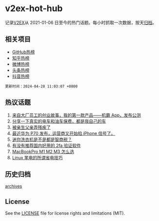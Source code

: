 # v2ex-hot-hub

 记录[V2EX](https://www.v2ex.com/)从 2021-01-06 日至今的热门话题。每小时抓取一次数据，按天[归档](archives)。
 
 ## 相关项目

- [GitHub热榜](https://github.com/it985/github-hot-hub)
- [知乎热榜](https://github.com/it985/zhihu-hot-hub)
- [微博热榜](https://github.com/it985/weibo-hot-hub)
- [头条热榜](https://github.com/it985/toutiao-hot-hub)
- [抖音热榜](https://github.com/it985/douyin-hot-hub)


 `更新时间：2024-04-28 11:03:07 +0800`

## 热议话题

1. [来自大厂员工的创业故事，我的第一款产品——机霸 App，发布公测](https://www.v2ex.com/t/1036242)
1. [分享一下真实的电车和油车保费，都是我自己的车](https://www.v2ex.com/t/1036140)
1. [被亲生父亲弄残疾了](https://www.v2ex.com/t/1036219)
1. [最近华为 P70 发布，运营商又开始掐 iPhone 信号了。](https://www.v2ex.com/t/1036266)
1. [迷你洗衣机是不是都是智商税？](https://www.v2ex.com/t/1036113)
1. [有没有推荐国内好用的 2fa 验证软件](https://www.v2ex.com/t/1036110)
1. [MacBookPro M1 M2 M3 怎么选](https://www.v2ex.com/t/1036247)
1. [Linux 笔电的所谓省电技巧](https://www.v2ex.com/t/1036149)

## 历史归档

[archives](archives)

## License

See the [LICENSE](LICENSE) file for license rights and limitations (MIT).
